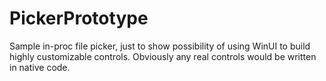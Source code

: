 # PickerPrototype
Sample in-proc file picker, just to show 
possibility of using WinUI to build
highly customizable controls. Obviously any
real controls would be written in native 
code. 

